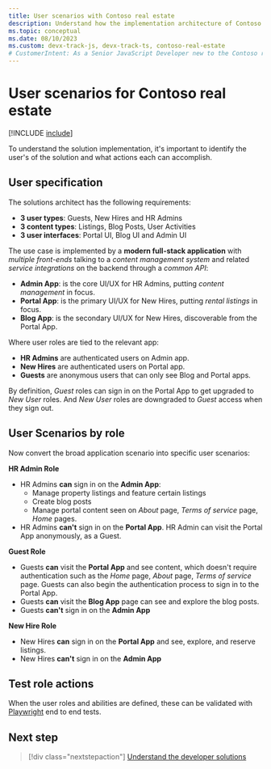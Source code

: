 ```yaml
---
title: User scenarios with Contoso real estate
description: Understand how the implementation architecture of Contoso real estate maps to the User scenarios the solution is meant to solve.
ms.topic: conceptual
ms.date: 08/10/2023
ms.custom: devx-track-js, devx-track-ts, contoso-real-estate
# CustomerIntent: As a Senior JavaScript Developer new to the Contoso real estate enterprise pp, I want understand how the user scenarios the architecture solves for so that I can have a deeper understanding between the technical solution and the business solution.
---
```


# User scenarios for Contoso real estate

[!INCLUDE [include](./includes/contoso-intro-paragraph.md)]

To understand the solution implementation, it's important to identify the user's of the solution and what actions each can accomplish.

## User specification

The solutions architect has the following requirements:
 - **3 user types**: Guests, New Hires and HR Admins
 - **3 content types**: Listings, Blog Posts, User Activities
 - **3 user interfaces**: Portal UI, Blog UI and Admin UI

The use case is implemented by a **modern full-stack application** with _multiple front-ends_ talking to a _content management system_ and related _service integrations_ on the backend through a _common API_:
 - **Admin App**: is the core UI/UX for HR Admins, putting _content management_ in focus.
 - **Portal App**: is the primary UI/UX for New Hires, putting _rental listings_ in focus.
 - **Blog App**: is the secondary UI/UX for New Hires, discoverable from the Portal App.

Where user roles are tied to the relevant app:
 - **HR Admins** are authenticated users on Admin app.
 - **New Hires** are authenticated users on Portal app.
 - **Guests** are anonymous users that can only see Blog and Portal apps.

By definition, _Guest_ roles can sign in on the Portal App to get upgraded to _New User_ roles. And _New User_ roles are downgraded to _Guest_ access when they sign out. 

## User Scenarios by role

Now convert the broad application scenario into specific user scenarios:

**HR Admin Role**

* HR Admins **can** sign in on the **Admin App**:
    * Manage property listings and feature certain listings
    * Create blog posts 
    * Manage portal content seen on _About_ page, _Terms of service_ page, _Home_ pages.
* HR Admins **can't** sign in on the **Portal App**. HR Admin can visit the Portal App anonymously, as a Guest.

**Guest Role** 

* Guests **can** visit the **Portal App** and see content, which doesn't require authentication such as the _Home_ page, _About_ page, _Terms of service_ page. Guests can also begin the authentication process to sign in to the Portal App.
* Guests **can** visit the **Blog App** page can see and explore the blog posts.
* Guests **can't** sign in on the **Admin App**

**New Hire Role** 

* New Hires **can** sign in on the **Portal App** and see, explore, and reserve listings.
* New Hires **can't** sign in on the **Admin App**

## Test role actions

When the user roles and abilities are defined, these can be validated with [Playwright](https://playwright.dev/docs/intro) end to end tests.

## Next step

> [!div class="nextstepaction"]
> [Understand the developer solutions](contoso-real-estate-developer-solutions.md)

